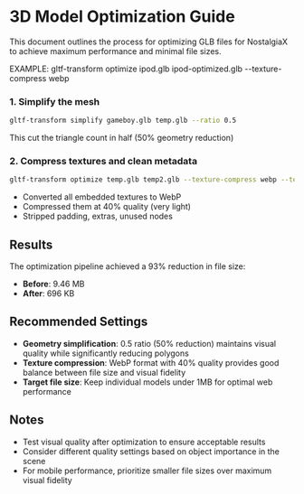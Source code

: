 # 3D Model Optimization Guide

This document outlines the process for optimizing GLB files for NostalgiaX to achieve maximum performance and minimal file sizes.

EXAMPLE: gltf-transform optimize ipod.glb ipod-optimized.glb --texture-compress webp




### 1. Simplify the mesh
```bash
gltf-transform simplify gameboy.glb temp.glb --ratio 0.5
```
This cut the triangle count in half (50% geometry reduction)

### 2. Compress textures and clean metadata
```bash
gltf-transform optimize temp.glb temp2.glb --texture-compress webp --texture-quality 40
```
- Converted all embedded textures to WebP
- Compressed them at 40% quality (very light)
- Stripped padding, extras, unused nodes

## Results

The optimization pipeline achieved a 93% reduction in file size:
- **Before**: 9.46 MB
- **After**: 696 KB

## Recommended Settings

- **Geometry simplification**: 0.5 ratio (50% reduction) maintains visual quality while significantly reducing polygons
- **Texture compression**: WebP format with 40% quality provides good balance between file size and visual fidelity
- **Target file size**: Keep individual models under 1MB for optimal web performance

## Notes

- Test visual quality after optimization to ensure acceptable results
- Consider different quality settings based on object importance in the scene
- For mobile performance, prioritize smaller file sizes over maximum visual fidelity
